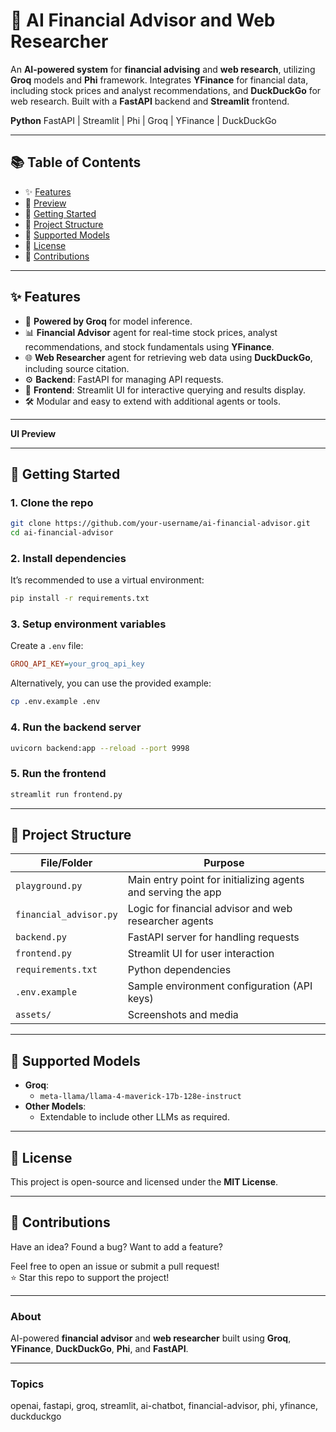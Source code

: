 
# 🤖 AI Financial Advisor and Web Researcher

An **AI-powered system** for **financial advising** and **web research**, utilizing **Groq** models and **Phi** framework. Integrates **YFinance** for financial data, including stock prices and analyst recommendations, and **DuckDuckGo** for web research. Built with a **FastAPI** backend and **Streamlit** frontend.

**Python** FastAPI | Streamlit | Phi | Groq | YFinance | DuckDuckGo

---

## 📚 Table of Contents

- ✨ [Features](#✨-features)
- 📸 [Preview](#📸-preview)
- 🚀 [Getting Started](#🚀-getting-started)
- 📁 [Project Structure](#📁-project-structure)
- 🤖 [Supported Models](#🤖-supported-models)
- 📜 [License](#📜-license)
- 🤝 [Contributions](#🤝-contributions)

---

## ✨ Features

- 🔗 **Powered by Groq** for model inference.
- 📊 **Financial Advisor** agent for real-time stock prices, analyst recommendations, and stock fundamentals using **YFinance**.
- 🌐 **Web Researcher** agent for retrieving web data using **DuckDuckGo**, including source citation.
- ⚙️ **Backend**: FastAPI for managing API requests.
- 🎨 **Frontend**: Streamlit UI for interactive querying and results display.
- 🛠️ Modular and easy to extend with additional agents or tools.

---


**UI Preview**

---

## 🚀 Getting Started

### 1. Clone the repo

```bash
git clone https://github.com/your-username/ai-financial-advisor.git
cd ai-financial-advisor
```

### 2. Install dependencies

It’s recommended to use a virtual environment:

```bash
pip install -r requirements.txt
```

### 3. Setup environment variables

Create a `.env` file:

```ini
GROQ_API_KEY=your_groq_api_key
```

Alternatively, you can use the provided example:

```bash
cp .env.example .env
```

### 4. Run the backend server

```bash
uvicorn backend:app --reload --port 9998
```

### 5. Run the frontend

```bash
streamlit run frontend.py
```

---

## 📁 Project Structure

| File/Folder          | Purpose                                                |
|----------------------|--------------------------------------------------------|
| `playground.py`       | Main entry point for initializing agents and serving the app |
| `financial_advisor.py`| Logic for financial advisor and web researcher agents |
| `backend.py`          | FastAPI server for handling requests                  |
| `frontend.py`         | Streamlit UI for user interaction                     |
| `requirements.txt`    | Python dependencies                                    |
| `.env.example`        | Sample environment configuration (API keys)           |
| `assets/`             | Screenshots and media                                 |

---

## 🤖 Supported Models

- **Groq**:  
  - `meta-llama/llama-4-maverick-17b-128e-instruct`
- **Other Models**:  
  - Extendable to include other LLMs as required.

---

## 📜 License

This project is open-source and licensed under the **MIT License**.

---

## 🤝 Contributions

Have an idea? Found a bug? Want to add a feature?

Feel free to open an issue or submit a pull request!  
⭐ Star this repo to support the project!

---

### About

AI-powered **financial advisor** and **web researcher** built using **Groq**, **YFinance**, **DuckDuckGo**, **Phi**, and **FastAPI**.

---

### Topics

openai, fastapi, groq, streamlit, ai-chatbot, financial-advisor, phi, yfinance, duckduckgo
